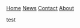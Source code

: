<html>
  <head>
  <link href="style.css" rel="stylesheet" type="text/css" />
  </head>
  
  <body>

<div class="topnav">
  <a class="active" href="#home">Home</a>
  <a href="#news">News</a>
  <a href="#contact">Contact</a>
  <a href="#about">About</a>
</div>

  test
</body>
</html>
